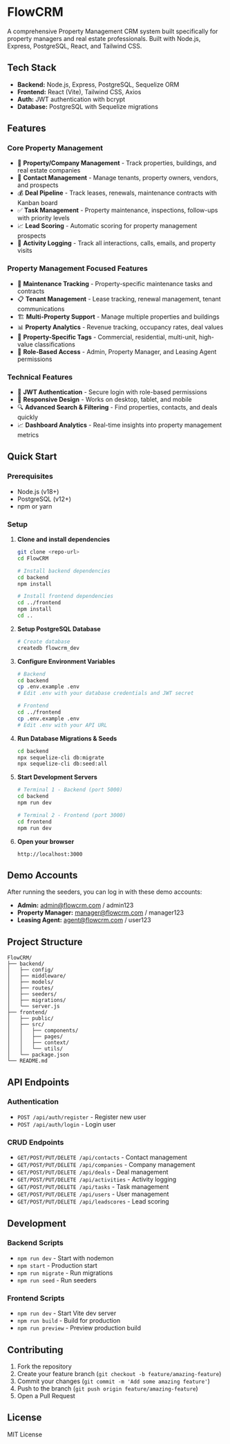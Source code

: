 # FlowCRM

A comprehensive Property Management CRM system built specifically for property managers and real estate professionals. Built with Node.js, Express, PostgreSQL, React, and Tailwind CSS.

## Tech Stack

- **Backend:** Node.js, Express, PostgreSQL, Sequelize ORM
- **Frontend:** React (Vite), Tailwind CSS, Axios
- **Auth:** JWT authentication with bcrypt
- **Database:** PostgreSQL with Sequelize migrations

## Features

### Core Property Management
- 🏢 **Property/Company Management** - Track properties, buildings, and real estate companies
- 👥 **Contact Management** - Manage tenants, property owners, vendors, and prospects
- 💰 **Deal Pipeline** - Track leases, renewals, maintenance contracts with Kanban board
- ✅ **Task Management** - Property maintenance, inspections, follow-ups with priority levels
- 📈 **Lead Scoring** - Automatic scoring for property management prospects
- 📝 **Activity Logging** - Track all interactions, calls, emails, and property visits

### Property Management Focused Features
- 🔧 **Maintenance Tracking** - Property-specific maintenance tasks and contracts
- 📋 **Tenant Management** - Lease tracking, renewal management, tenant communications
- 🏗️ **Multi-Property Support** - Manage multiple properties and buildings
- 📊 **Property Analytics** - Revenue tracking, occupancy rates, deal values
- 🎯 **Property-Specific Tags** - Commercial, residential, multi-unit, high-value classifications
- 💼 **Role-Based Access** - Admin, Property Manager, and Leasing Agent permissions

### Technical Features
- 🔐 **JWT Authentication** - Secure login with role-based permissions
- 📱 **Responsive Design** - Works on desktop, tablet, and mobile
- 🔍 **Advanced Search & Filtering** - Find properties, contacts, and deals quickly
- 📈 **Dashboard Analytics** - Real-time insights into property management metrics

## Quick Start

### Prerequisites

- Node.js (v18+)
- PostgreSQL (v12+)
- npm or yarn

### Setup

1. **Clone and install dependencies**
   ```bash
   git clone <repo-url>
   cd FlowCRM
   
   # Install backend dependencies
   cd backend
   npm install
   
   # Install frontend dependencies
   cd ../frontend
   npm install
   cd ..
   ```

2. **Setup PostgreSQL Database**
   ```bash
   # Create database
   createdb flowcrm_dev
   ```

3. **Configure Environment Variables**
   ```bash
   # Backend
   cd backend
   cp .env.example .env
   # Edit .env with your database credentials and JWT secret
   
   # Frontend  
   cd ../frontend
   cp .env.example .env
   # Edit .env with your API URL
   ```

4. **Run Database Migrations & Seeds**
   ```bash
   cd backend
   npx sequelize-cli db:migrate
   npx sequelize-cli db:seed:all
   ```

5. **Start Development Servers**
   ```bash
   # Terminal 1 - Backend (port 5000)
   cd backend
   npm run dev
   
   # Terminal 2 - Frontend (port 3000)  
   cd frontend
   npm run dev
   ```

6. **Open your browser**
   ```
   http://localhost:3000
   ```

## Demo Accounts

After running the seeders, you can log in with these demo accounts:

- **Admin:** admin@flowcrm.com / admin123
- **Property Manager:** manager@flowcrm.com / manager123  
- **Leasing Agent:** agent@flowcrm.com / user123

## Project Structure

```
FlowCRM/
├── backend/
│   ├── config/
│   ├── middleware/
│   ├── models/
│   ├── routes/
│   ├── seeders/
│   ├── migrations/
│   └── server.js
├── frontend/
│   ├── public/
│   ├── src/
│   │   ├── components/
│   │   ├── pages/
│   │   ├── context/
│   │   └── utils/
│   └── package.json
└── README.md
```

## API Endpoints

### Authentication
- `POST /api/auth/register` - Register new user
- `POST /api/auth/login` - Login user

### CRUD Endpoints
- `GET/POST/PUT/DELETE /api/contacts` - Contact management
- `GET/POST/PUT/DELETE /api/companies` - Company management
- `GET/POST/PUT/DELETE /api/deals` - Deal management
- `GET/POST/PUT/DELETE /api/activities` - Activity logging
- `GET/POST/PUT/DELETE /api/tasks` - Task management
- `GET/POST/PUT/DELETE /api/users` - User management
- `GET/POST/PUT/DELETE /api/leadscores` - Lead scoring

## Development

### Backend Scripts
- `npm run dev` - Start with nodemon
- `npm start` - Production start
- `npm run migrate` - Run migrations
- `npm run seed` - Run seeders

### Frontend Scripts  
- `npm run dev` - Start Vite dev server
- `npm run build` - Build for production
- `npm run preview` - Preview production build

## Contributing

1. Fork the repository
2. Create your feature branch (`git checkout -b feature/amazing-feature`)
3. Commit your changes (`git commit -m 'Add some amazing feature'`)
4. Push to the branch (`git push origin feature/amazing-feature`)
5. Open a Pull Request

## License

MIT License